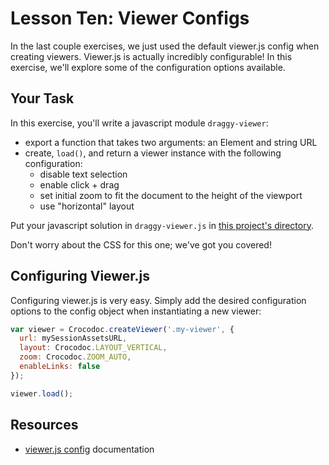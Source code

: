 # Lesson Ten: Viewer Configs

In the last couple exercises, we just used the default viewer.js config when creating viewers. Viewer.js is actually incredibly configurable! In this exercise, we'll explore some of the configuration options available.

## Your Task

In this exercise, you'll write a javascript module `draggy-viewer`:
- export a function that takes two arguments: an Element and string URL
- create, `load()`,  and return a viewer instance with the following configuration:
  + disable text selection
  + enable click + drag
  + set initial zoom to fit the document to the height of the viewport
  + use "horizontal" layout

Put your javascript solution in `draggy-viewer.js` in [this project's directory](/open/10-viewer-configs).

Don't worry about the CSS for this one; we've got you covered!

## Configuring Viewer.js

Configuring viewer.js is very easy. Simply add the desired configuration options to the config object when instantiating a new viewer:
```js
var viewer = Crocodoc.createViewer('.my-viewer', {
  url: mySessionAssetsURL,
  layout: Crocodoc.LAYOUT_VERTICAL,
  zoom: Crocodoc.ZOOM_AUTO,
  enableLinks: false
});

viewer.load();
```


## Resources

* [viewer.js config](https://github.com/box/viewer.js/blob/master/README.md#viewer-config) documentation
